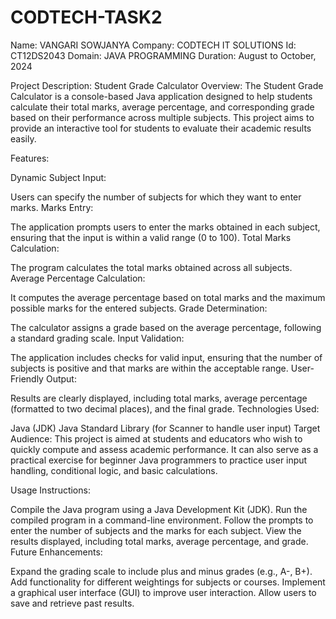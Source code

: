 # CODTECH-TASK2

Name: VANGARI SOWJANYA
Company: CODTECH IT SOLUTIONS
Id: CT12DS2043
Domain: JAVA PROGRAMMING
Duration: August to October, 2024

Project Description: Student Grade Calculator
Overview: The Student Grade Calculator is a console-based Java application designed to help students calculate their total marks, average percentage, and corresponding grade based on their performance across multiple subjects. This project aims to provide an interactive tool for students to evaluate their academic results easily.

Features:

Dynamic Subject Input:

Users can specify the number of subjects for which they want to enter marks.
Marks Entry:

The application prompts users to enter the marks obtained in each subject, ensuring that the input is within a valid range (0 to 100).
Total Marks Calculation:

The program calculates the total marks obtained across all subjects.
Average Percentage Calculation:

It computes the average percentage based on total marks and the maximum possible marks for the entered subjects.
Grade Determination:

The calculator assigns a grade based on the average percentage, following a standard grading scale.
Input Validation:

The application includes checks for valid input, ensuring that the number of subjects is positive and that marks are within the acceptable range.
User-Friendly Output:

Results are clearly displayed, including total marks, average percentage (formatted to two decimal places), and the final grade.
Technologies Used:

Java (JDK)
Java Standard Library (for Scanner to handle user input)
Target Audience: This project is aimed at students and educators who wish to quickly compute and assess academic performance. It can also serve as a practical exercise for beginner Java programmers to practice user input handling, conditional logic, and basic calculations.

Usage Instructions:

Compile the Java program using a Java Development Kit (JDK).
Run the compiled program in a command-line environment.
Follow the prompts to enter the number of subjects and the marks for each subject.
View the results displayed, including total marks, average percentage, and grade.
Future Enhancements:

Expand the grading scale to include plus and minus grades (e.g., A-, B+).
Add functionality for different weightings for subjects or courses.
Implement a graphical user interface (GUI) to improve user interaction.
Allow users to save and retrieve past results.
